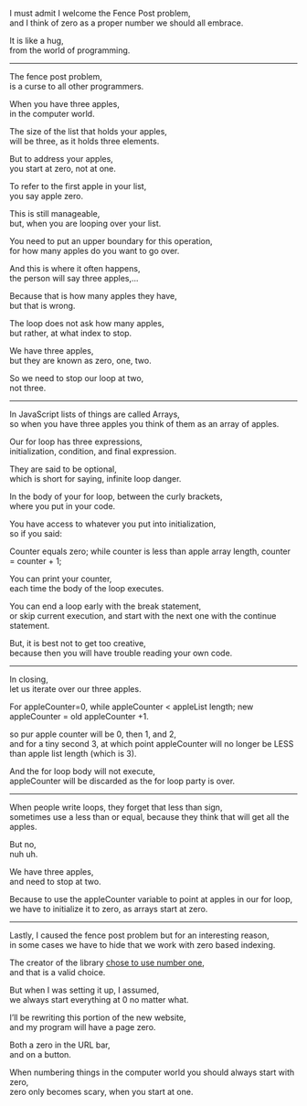 I must admit I welcome the Fence Post problem,\
and I think of zero as a proper number we should all embrace.

It is like a hug,\
from the world of programming.

---

The fence post problem,\
is a curse to all other programmers.

When you have three apples,\
in the computer world.

The size of the list that holds your apples,\
will be three, as it holds three elements.

But to address your apples,\
you start at zero, not at one.

To refer to the first apple in your list,\
you say apple zero.

This is still manageable,\
but, when you are looping over your list.

You need to put an upper boundary for this operation,\
for how many apples do you want to go over.

And this is where it often happens,\
the person will say three apples,...

Because that is how many apples they have,\
but that is wrong.

The loop does not ask how many apples,\
but rather, at what index to stop.

We have three apples,\
but they are known as zero, one, two.

So we need to stop our loop at two,\
not three.

---

In JavaScript lists of things are called Arrays,\
so when you have three apples you think of them as an array of apples.

Our for loop has three expressions,\
initialization, condition, and final expression.

They are said to be optional,\
which is short for saying, infinite loop danger.

In the body of your for loop, between the curly brackets,\
where you put in your code.

You have access to whatever you put into initialization,\
so if you said:

Counter equals zero; while counter is less than apple array length, counter = counter + 1;

You can print your counter,\
each time the body of the loop executes.

You can end a loop early with the break statement,\
or skip current execution, and start with the next one with the continue statement.

But, it is best not to get too creative,\
because then you will have trouble reading your own code.

---

In closing,\
let us iterate over our three apples.

For appleCounter=0, while appleCounter < appleList length; new appleCounter = old appleCounter +1.

so pur apple counter will be 0, then 1, and 2,\
and for a tiny second 3, at which point appleCounter will no longer be LESS than apple list length (which is 3).

And the for loop body will not execute,\
appleCounter will be discarded as the for loop party is over.

---

When people write loops, they forget that less than sign,\
sometimes use a less than or equal, because they think that will get all the apples.

But no,\
nuh uh.

We have three apples,\
and need to stop at two.

Because to use the appleCounter variable to point at apples in our for loop,\
we have to initialize it to zero, as arrays start at zero.

---

Lastly, I caused the fence post problem but for an interesting reason,\
in some cases we have to hide that we work with zero based indexing.

The creator of the library [chose to use number one](https://www.npmjs.com/package/pagination#current-integer),\
and that is a valid choice.

But when I was setting it up, I assumed,\
we always start everything at 0 no matter what.

I’ll be rewriting this portion of the new website,\
and my program will have a page zero.

Both a zero in the URL bar,\
and on a button.

When numbering things in the computer world you should always start with zero,\
zero only becomes scary, when you start at one.
